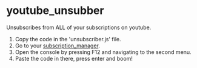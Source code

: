 # youtube_unsubber
Unsubscribes from ALL of your subscriptions on youtube.

1. Copy the code in the 'unsubscriber.js' file.
2. Go to your [subscription_manager](https://www.youtube.com/subscription_manager).
3. Open the console by pressing F12 and navigating to the second menu.
4. Paste the code in there, press enter and boom!
